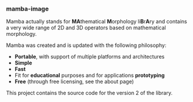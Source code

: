 ### mamba-image
Mamba actually stands for **MA**thematical **M**orphology li**B**r**A**ry and contains a very wide range 
of 2D and 3D operators based on mathematical morphology.

Mamba was created and is updated with the following philosophy:

* **Portable**, with support of multiple platforms and architectures
* **Simple**
* **Fast**
* Fit for **educational** purposes and for applications **prototyping**
* **Free** (through free licensing, see the about page)

This project contains the source code for the version 2 of the library.
